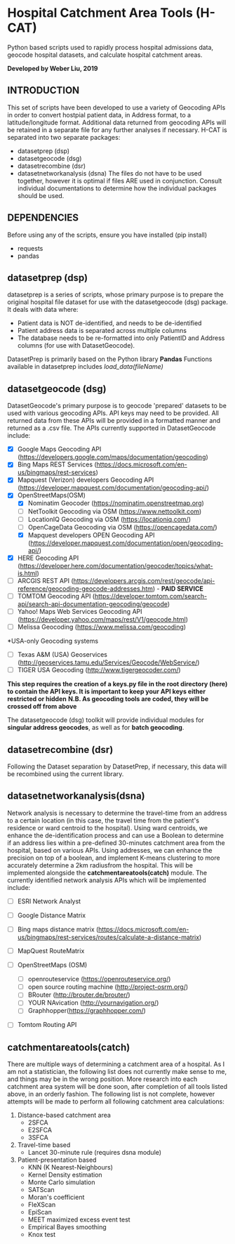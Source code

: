 # Hospital Catchment Area Tools (H-CAT)
Python based scripts used to rapidly process hospital admissions data, geocode hospital datasets, and calculate hospital catchment areas.

**Developed by Weber Liu, 2019**
## INTRODUCTION
This set of scripts have been developed to use a variety of Geocoding APIs in order to convert hostpial patient data, in Address format, to a latitude/longitude format. Additional data returned from geocoding APIs will be retained in a separate file for any further analyses if necessary.
H-CAT is separated into two separate packages:
* datasetprep (dsp)
* datasetgeocode (dsg)
* datasetrecombine (dsr)
* datasetnetworkanalysis (dsna)
The files do not have to be used together, however it is optimal if files ARE used in conjunction. Consult individual documentations to determine how the individual packages should be used.  

## DEPENDENCIES
Before using any of the scripts, ensure you have installed (pip install)
* requests
* pandas

## datasetprep (dsp)
datasetprep is a series of scripts, whose primary purpose is to prepare the original hospital file dataset for use with the datasetgeocode (dsg) package. It deals with data where:
* Patient data is NOT de-identified, and needs to be de-identified
* Patient address data is separated across multiple columns
* The database needs to be re-formatted into only PatientID and Address columns \(for use with DatasetGeocode\).

DatasetPrep is primarily based on the Python library **Pandas**
Functions available in datasetprep includes *load_data(fileName)*

## datasetgeocode (dsg)
DatasetGeocode's primary purpose is to geocode 'prepared' datasets to be used with various geocoding APIs. API keys may need to be provided. All returned data from these APIs will be provided in a formatted manner and returned as a .csv file. The APIs currently supported in DatasetGeocode include:
- [x] Google Maps Geocoding API (https://developers.google.com/maps/documentation/geocoding)
- [x] Bing Maps REST Services (https://docs.microsoft.com/en-us/bingmaps/rest-services)
- [x] Mapquest (Verizon) developers Geocoding API (https://developer.mapquest.com/documentation/geocoding-api/)
- [x] OpenStreetMaps(OSM) 
    - [x] Nominatim Geocoder (https://nominatim.openstreetmap.org)
    - [ ] NetToolkit Geocoding via OSM (https://www.nettoolkit.com)
    - [ ] LocationIQ Geocoding via OSM (https://locationiq.com/)
    - [ ] OpenCageData Geocoding via OSM (https://opencagedata.com/)
    - [x] Mapquest developers OPEN Geocoding API (https://developer.mapquest.com/documentation/open/geocoding-api/)
- [x] HERE Geocoding API (https://developer.here.com/documentation/geocoder/topics/what-is.html)
- [ ] ARCGIS REST API (https://developers.arcgis.com/rest/geocode/api-reference/geocoding-geocode-addresses.htm) - **PAID SERVICE**
- [ ] TOMTOM Geocoding API (https://developer.tomtom.com/search-api/search-api-documentation-geocoding/geocode)
- [ ] Yahoo! Maps Web Services Geocoding API (https://developer.yahoo.com/maps/rest/V1/geocode.html)
- [ ] Melissa Geocoding (https://www.melissa.com/geocoding)

*USA-only Geocoding systems
- [ ] Texas A&M (USA) Geoservices (http://geoservices.tamu.edu/Services/Geocode/WebService/)
- [ ] TIGER USA Geocoding (http://www.tigergeocoder.com/)

**This step requires the creation of a keys.py file in the root directory (here) to contain the API keys. It is important to keep your API keys either restricted or hidden**
**N.B. As geocoding tools are coded, they will be crossed off from above**

The datasetgeocode (dsg) toolkit will provide individual modules for **singular address geocodes**, as well as for **batch geocoding**. 

## datasetrecombine (dsr)
Following the Dataset separation by DatasetPrep, if necessary, this data will be recombined using the current library.

## datasetnetworkanalysis(dsna)
Network analysis is necessary to determine the travel-time from an address to a certain location (in this case, the travel time from the patient's residence or ward centroid to the hospital).
Using ward centroids, we enhance the de-identification process and can use a Boolean to determine if an address lies within a pre-defined 30-minutes catchment area from the hospital, based on various APIs.
Using addresses, we can enhance the precision on top of a boolean, and implement K-means clustering to more accurately determine a 2km radiusfrom the hospital. This will be implemented alongside the **catchmentareatools(catch)** module.
The currently identified network analysis APIs which will be implemented include:
- [ ] ESRI Network Analyst
- [ ] Google Distance Matrix
- [ ] Bing maps distance matrix (https://docs.microsoft.com/en-us/bingmaps/rest-services/routes/calculate-a-distance-matrix)
- [ ] MapQuest RouteMatrix
- [ ] OpenStreetMaps (OSM) 
    - [ ] openrouteservice (https://openrouteservice.org/)
    - [ ] open source routing machine (http://project-osrm.org/)
    - [ ] BRouter (http://brouter.de/brouter/)
    - [ ] YOUR NAvication (http://yournavigation.org/)
    - [ ] Graphhopper(https://graphhopper.com/)
- [ ] Tomtom Routing API


## catchmentareatools(catch)
There are multiple ways of determining a catchment area of a hospital. 
As I am not a statistician, the following list does not currently make sense to me, and things may be in the wrong position. More research into each catchment area system will be done soon, after completion of all tools listed above, in an orderly fashion.
The following list is not complete, however attempts will be made to perform all following catchment area calculations:
1. Distance-based catchment area
    - 2SFCA
    - E2SFCA
    - 3SFCA
2. Travel-time based
    - Lancet 30-minute rule (requires dsna module)
3. Patient-presentation based
    - KNN (K Nearest-Neighbours)
    - Kernel Density estimation
    - Monte Carlo simulation
    - SATScan
    - Moran's coefficient
    - FleXScan
    - EpiScan
    - MEET maximized excess event test
    - Empirical Bayes smoothing
    - Knox test
